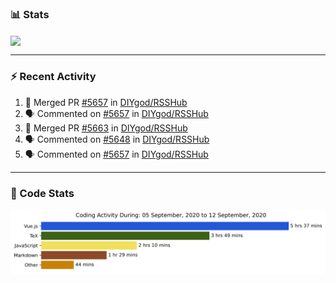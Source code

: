 ### :bar_chart: Stats

<a href="#">
  <img align="center" src="https://github-readme-stats.vercel.app/api?username=henryqw&count_private=true&show_icons=true" />
</a>
<!-- <a href="#">
  <img align="center" src="https://github-readme-stats-git-master.henryqw.vercel.app/api/top-langs/?username=HenryQW&layout=compact" />
</a> -->

---

### :zap: Recent Activity

<!--START_SECTION:activity-->

1. 🎉 Merged PR [#5657](https://github.com//DIYgod/RSSHub/pull/5657) in [DIYgod/RSSHub](https://github.com//DIYgod/RSSHub)
2. 🗣 Commented on [#5657](https://github.com//DIYgod/RSSHub/issues/5657) in [DIYgod/RSSHub](https://github.com//DIYgod/RSSHub)
3. 🎉 Merged PR [#5663](https://github.com//DIYgod/RSSHub/pull/5663) in [DIYgod/RSSHub](https://github.com//DIYgod/RSSHub)
4. 🗣 Commented on [#5648](https://github.com//DIYgod/RSSHub/issues/5648) in [DIYgod/RSSHub](https://github.com//DIYgod/RSSHub)
5. 🗣 Commented on [#5657](https://github.com//DIYgod/RSSHub/issues/5657) in [DIYgod/RSSHub](https://github.com//DIYgod/RSSHub)
<!--END_SECTION:activity-->

---

### :calendar: Code Stats

![WakaTime](https://github.com/HenryQW/HenryQW/blob/master/images/stat.svg)
